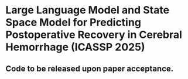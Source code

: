 # Large Language Model and State Space Model for Predicting Postoperative Recovery in Cerebral Hemorrhage (ICASSP 2025)

## Code to be released upon paper acceptance.

